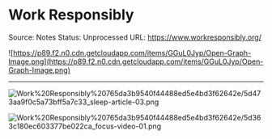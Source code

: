 # Work Responsibly

Source: Notes
Status: Unprocessed
URL: https://www.workresponsibly.org/

![https://p89.f2.n0.cdn.getcloudapp.com/items/GGuL0Jyp/Open-Graph-Image.png](https://p89.f2.n0.cdn.getcloudapp.com/items/GGuL0Jyp/Open-Graph-Image.png)

---

![Work%20Responsibly%20765da3b9540f44488ed5e4bd3f62642e/5d473aa9f0c5a73bff5a7c33_sleep-article-03.png](Work%20Responsibly%20765da3b9540f44488ed5e4bd3f62642e/5d473aa9f0c5a73bff5a7c33_sleep-article-03.png)

![Work%20Responsibly%20765da3b9540f44488ed5e4bd3f62642e/5d363c180ec603377be022ca_focus-video-01.png](Work%20Responsibly%20765da3b9540f44488ed5e4bd3f62642e/5d363c180ec603377be022ca_focus-video-01.png)